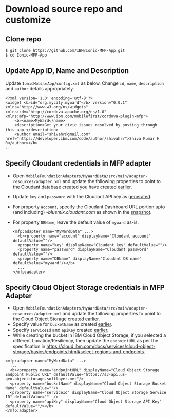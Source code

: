 # Download source repo and customize

## Clone repo

```
$ git clone https://github.com/IBM/Ionic-MFP-App.git
$ cd Ionic-MFP-App
```

## Update App ID, Name and Description

Update `IonicMobileApp/config.xml` as below. Change `id`, `name`, `description` and `author` details appropriately.

```
<?xml version='1.0' encoding='utf-8'?>
<widget <b>id="org.mycity.myward"</b> version="0.0.1" xmlns="http://www.w3.org/ns/widgets" xmlns:cdv="http://cordova.apache.org/ns/1.0" xmlns:mfp="http://www.ibm.com/mobilefirst/cordova-plugin-mfp">
    <b><name>MyWard</name>
    <description>Get your civic issues resolved by posting through this app.</description>
    <author email="shivahr@gmail.com" href="https://developer.ibm.com/code/author/shivahr/">Shiva Kumar H R</author></b>
...
```
## Specify Cloudant credentials in MFP adapter

* Open `MobileFoundationAdapters/MyWardData/src/main/adapter-resources/adapter.xml` and update the following properties to point to the Cloudant database created you have created [earlier](/install.md#create-cloudant-database).
* Update `key` and `password` with the Cloudant API key as [generated](/install.md#generate-cloudant-api-key).
* For property `account`, specify the Cloudant Dashboard URL portion upto (and including) *-bluemix.cloudant.com* as shown in the [snapshot](/install.md#generate-cloudant-api-key).
 * For property `DBName`, leave the default value of `myward` as-is.

    ```
    <mfp:adapter name="MyWardData" ...>
      <b><property name="account" displayName="Cloudant account" defaultValue=""/>
      <property name="key" displayName="Cloudant key" defaultValue=""/>
      <property name="password" displayName="Cloudant password" defaultValue=""/>
      <property name="DBName" displayName="Cloudant DB name" defaultValue="myward"/></b>
      ...
    </mfp:adapter>
    ```

## Specify Cloud Object Storage credentials in MFP Adapter

* Open `MobileFoundationAdapters/MyWardData/src/main/adapter-resources/adapter.xml` and update the following properties to point to the Cloud Object Storage created [earlier](/install.md#create-ibm-cloud-object-storage-service-and-populate-it-with-sample-data).
* Specify value for `bucketName` as created [earlier](/install.md#create-ibm-cloud-object-storage). 
* Specify `serviceId` and `apiKey` created [earlier](/install.md#create-service-id-and-api-key-for-accessing-objects).
* While creating the bucket in IBM Cloud Object Storage, if you selected a different Location/Resiliency, then update the `endpointURL` as per the specification in https://cloud.ibm.com/docs/services/cloud-object-storage/basics/endpoints.html#select-regions-and-endpoints.

```
<mfp:adapter name="MyWardData" ...>
  ...
  <b><property name="endpointURL" displayName="Cloud Object Storage Endpoint Public URL" defaultValue="https://s3-api.us-geo.objectstorage.softlayer.net"/>
  <property name="bucketName" displayName="Cloud Object Storage Bucket Name" defaultValue=""/>
  <property name="serviceId" displayName="Cloud Object Storage Service ID" defaultValue=""  />
  <property name="apiKey" displayName="Cloud Object Storage API Key" defaultValue=""/></b>
</mfp:adapter>
```
